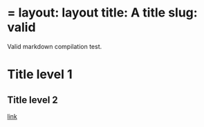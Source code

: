 =
layout: layout
title: A title
slug: valid
=



Valid markdown compilation test.

# Title level 1

## Title level 2

[link](https://github.com/)